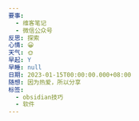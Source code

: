 ```yaml
---
要事:
  - 维客笔记
  - 微信公众号
反思: 探索
心情: 😀
天气: 🌞
早起: Y
早睡: null
日期: 2023-01-15T00:00:00.000+08:00
随想: 因为热爱，所以分享
标签:
  - obsidian技巧
  - 软件
---
```

